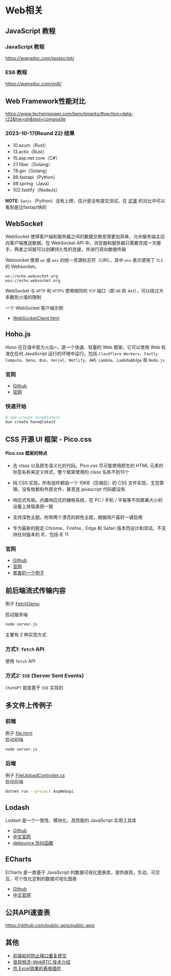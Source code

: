 # Web相关

## JavaScript 教程

### JavaScript 教程
https://wangdoc.com/javascript/

### ES6 教程
https://wangdoc.com/es6/

## Web Framework性能对比
https://www.techempower.com/benchmarks/#section=data-r22&hw=ph&test=composite

### 2023-10-17(Round 22) 结果
- 10.axum（Rust）
- 13.actix（Rust）
- 15.asp.net core（C#）
- 27.fiber（Golang）
- 78.gin（Golang）
- 86.fastapi（Python）
- 88.spring（Java）
- 102.fastify（NodeJs）

**NOTE**: ``Sanic``（Python）没有上榜，估计是没有提交测试，在 [这里](https://klen.github.io/py-frameworks-bench/) 的对比中可以看到是比fastapi快的

## WebSocket

WebSocket 使得客户端和服务器之间的数据交换变得更加简单，允许服务端主动向客户端推送数据。在 WebSocket API 中，浏览器和服务器只需要完成一次握手，两者之间就可以创建持久性的连接，并进行双向数据传输

Websocket 使用 ``ws`` 或 ``wss`` 的统一资源标志符（URI），其中 ``wss`` 表示使用了 ``TLS`` 的 Websocket。

```
ws://echo.websocket.org
wss://echo.websocket.org
```

WebSocket 与 ``HTTP`` 和 ``HTTPS`` 使用相同的 ``TCP`` 端口（即 ``80`` 和 ``443``），可以绕过大多数防火墙的限制

一个 WebSocket 客户端示例
 - [WebSocketClient.html](WebSocketClient.html)

## Hoho.js
Hono 在日语中意为火焰🔥，是一个快速、轻量的 Web 框架，它可以使用 Web 标准在任何 JavaScript 运行的环境中运行。包括 ``Cloudflare Workers``、``Fastly Compute``、``Deno``、``Bun``、``Vercel``、``Netlify``、``AWS Lambda``、``Lambda@Edge`` 和 ``Node.js``

### 官网

- [Github](https://github.com/honojs/hono)
- [官网](https://hono.dev/)

### 快速开始
```bash
# npm create hono@latest
bun create hono@latest
```

## CSS 开源 UI 框架 - Pico.css

#### Pico.css 框架的特点

- 去 class 以及原生语义化的代码。Pico.css 尽可能使用原生的 HTML 元素的标签名称来定义样式，整个框架使用的 class 名称不到10个

- 纯 CSS 实现。所有组件都由一个 10KB（压缩后）的 CSS 文件实现，无包管理，没有依赖和外部文件，甚至连 javascript 代码都没有

- 响应式布局。内置响应式的栅格系统，在 PC / 手机 / 平板等不同屏幕大小的设备上排版美观一致

- 支持深色主题。附带两个漂亮的颜色主题，根据用户喜好一键启用

- 专为最新的稳定 Chrome、Firefox、Edge 和 Safari 版本而设计和测试。不支持任何版本的 IE，包括 IE 11

### 官网

- [Github](https://github.com/picocss/pico)
- [官网](https://picocss.com/)
- [笔者的一个例子](./Picocss/picocss.html)

## 前后端流式传输内容

例子 [FetchDemo](./FetchDemo/)

启动服务端  
```bash
node server.js
```

主要有 2 种实现方式

### 方式1: ``fetch`` API
使用 ``fetch`` API

### 方式2: ``SSE`` (Server Sent Events)
``ChatGPT`` 就是基于 ``SSE`` 实现的

## 多文件上传例子

### 前端
例子 [file.html](./FetchDemo/file.html)  
启动前端  
```bash
node server.js
```

### 后端
例子 [FileUploadController.cs](../Framework/BackendAspCore/AspWebapi/Controllers/FileUploadController.cs)  
启动后端  
```bash
dotnet run --project AspWebapi
```

## Lodash
Lodash 是一个一致性、模块化、高性能的 JavaScript 实用工具库

- [Github](https://github.com/lodash/lodash)
- [中文官网](https://www.lodashjs.com/)
- [debounce 防抖函数](https://www.lodashjs.com/docs/lodash.debounce#_debouncefunc-wait0-options)

## ECharts
ECharts 是一款基于 JavaScript 的数据可视化图表库，提供直观，生动，可交互，可个性化定制的数据可视化图表

- [Github](https://github.com/apache/echarts)
- [中文官网](https://echarts.apache.org/zh/index.html)

## 公共API速查表
https://github.com/public-apis/public-apis

## 其他
- [前端如何防止接口重复提交](https://mp.weixin.qq.com/s/bANThYgp1iqg9Bf8mVJNAQ)
- [音视频流-WebRTC 技术介绍](https://mp.weixin.qq.com/s/01Lw-8sRyHYQV3_ICrR7ng)
- [仿 Excel效果的表格插件](https://mp.weixin.qq.com/s/V9XPAVZ9hMSsYEr6r8AGkw)
